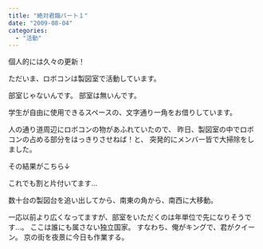 ```yaml
---
title: "絶対君臨パート１"
date: "2009-08-04"
categories: 
  - "活動"
---
```


個人的には久々の更新！

ただいま、ロボコンは製図室で活動しています。

部室じゃないんです。 部室は無いんです。

学生が自由に使用できるスペースの、文字通り一角をお借りしています。

人の通り道周辺にロボコンの物があふれていたので、 昨日、製図室の中でロボコンの占める部分をはっきりさせねば！と、 突発的にメンバー皆で大掃除をしました。

その結果がこちら↓

[](http://kitrobocon.up.seesaa.net/image/before1.JPG)[](http://kitrobocon.up.seesaa.net/image/before2.JPG)

これでも割と片付いてます…

数十台の製図台を追い出してから、南東の角から、南西に大移動。

一応以前より広くなってますが、部室をいただくのは年単位で先になりそうです…。 ここは誰にも属さない独立国家。 すなわち、俺がキングで、君がクイーン。 京の街を夜景に今日も作業する。
